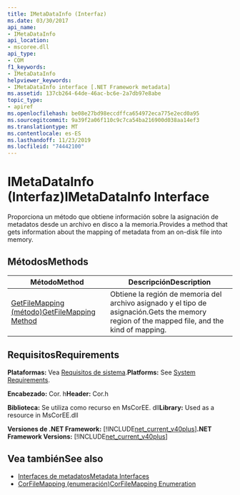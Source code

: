 ```yaml
---
title: IMetaDataInfo (Interfaz)
ms.date: 03/30/2017
api_name:
- IMetaDataInfo
api_location:
- mscoree.dll
api_type:
- COM
f1_keywords:
- IMetaDataInfo
helpviewer_keywords:
- IMetaDataInfo interface [.NET Framework metadata]
ms.assetid: 137cb264-64de-46ac-bc6e-2a7db97e8abe
topic_type:
- apiref
ms.openlocfilehash: be08e27bd98eccdffca654972eca775e2ecd0a95
ms.sourcegitcommit: 9a39f2a06f110c9c7ca54ba216900d038aa14ef3
ms.translationtype: MT
ms.contentlocale: es-ES
ms.lasthandoff: 11/23/2019
ms.locfileid: "74442100"
---
```

# <a name="imetadatainfo-interface"></a><span data-ttu-id="4d599-102">IMetaDataInfo (Interfaz)</span><span class="sxs-lookup"><span data-stu-id="4d599-102">IMetaDataInfo Interface</span></span>
<span data-ttu-id="4d599-103">Proporciona un método que obtiene información sobre la asignación de metadatos desde un archivo en disco a la memoria.</span><span class="sxs-lookup"><span data-stu-id="4d599-103">Provides a method that gets information about the mapping of metadata from an on-disk file into memory.</span></span>  
  
## <a name="methods"></a><span data-ttu-id="4d599-104">Métodos</span><span class="sxs-lookup"><span data-stu-id="4d599-104">Methods</span></span>  
  
|<span data-ttu-id="4d599-105">Método</span><span class="sxs-lookup"><span data-stu-id="4d599-105">Method</span></span>|<span data-ttu-id="4d599-106">Descripción</span><span class="sxs-lookup"><span data-stu-id="4d599-106">Description</span></span>|  
|------------|-----------------|  
|[<span data-ttu-id="4d599-107">GetFileMapping (método)</span><span class="sxs-lookup"><span data-stu-id="4d599-107">GetFileMapping Method</span></span>](../../../../docs/framework/unmanaged-api/metadata/imetadatainfo-getfilemapping-method.md)|<span data-ttu-id="4d599-108">Obtiene la región de memoria del archivo asignado y el tipo de asignación.</span><span class="sxs-lookup"><span data-stu-id="4d599-108">Gets the memory region of the mapped file, and the kind of mapping.</span></span>|  
  
## <a name="requirements"></a><span data-ttu-id="4d599-109">Requisitos</span><span class="sxs-lookup"><span data-stu-id="4d599-109">Requirements</span></span>  
 <span data-ttu-id="4d599-110">**Plataformas:** Vea [Requisitos de sistema](../../../../docs/framework/get-started/system-requirements.md).</span><span class="sxs-lookup"><span data-stu-id="4d599-110">**Platforms:** See [System Requirements](../../../../docs/framework/get-started/system-requirements.md).</span></span>  
  
 <span data-ttu-id="4d599-111">**Encabezado:** Cor. h</span><span class="sxs-lookup"><span data-stu-id="4d599-111">**Header:** Cor.h</span></span>  
  
 <span data-ttu-id="4d599-112">**Biblioteca:** Se utiliza como recurso en MsCorEE. dll</span><span class="sxs-lookup"><span data-stu-id="4d599-112">**Library:** Used as a resource in MsCorEE.dll</span></span>  
  
 <span data-ttu-id="4d599-113">**Versiones de .NET Framework:** [!INCLUDE[net_current_v40plus](../../../../includes/net-current-v40plus-md.md)]</span><span class="sxs-lookup"><span data-stu-id="4d599-113">**.NET Framework Versions:** [!INCLUDE[net_current_v40plus](../../../../includes/net-current-v40plus-md.md)]</span></span>  
  
## <a name="see-also"></a><span data-ttu-id="4d599-114">Vea también</span><span class="sxs-lookup"><span data-stu-id="4d599-114">See also</span></span>

- [<span data-ttu-id="4d599-115">Interfaces de metadatos</span><span class="sxs-lookup"><span data-stu-id="4d599-115">Metadata Interfaces</span></span>](../../../../docs/framework/unmanaged-api/metadata/metadata-interfaces.md)
- [<span data-ttu-id="4d599-116">CorFileMapping (enumeración)</span><span class="sxs-lookup"><span data-stu-id="4d599-116">CorFileMapping Enumeration</span></span>](../../../../docs/framework/unmanaged-api/metadata/corfilemapping-enumeration.md)
